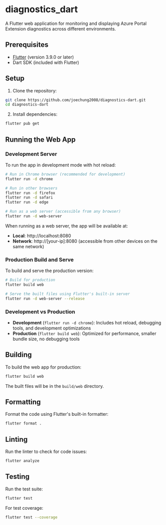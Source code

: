 # diagnostics_dart

A Flutter web application for monitoring and displaying Azure Portal Extension diagnostics across different environments.

## Prerequisites

- [Flutter](https://flutter.dev/docs/get-started/install) (version 3.9.0 or later)
- Dart SDK (included with Flutter)

## Setup

1. Clone the repository:

```bash
git clone https://github.com/joechung2008/diagnostics-dart.git
cd diagnostics-dart
```

2. Install dependencies:

```bash
flutter pub get
```

## Running the Web App

### Development Server

To run the app in development mode with hot reload:

```bash
# Run in Chrome browser (recommended for development)
flutter run -d chrome

# Run in other browsers
flutter run -d firefox
flutter run -d safari
flutter run -d edge

# Run as a web server (accessible from any browser)
flutter run -d web-server
```

When running as a web server, the app will be available at:

- **Local**: http://localhost:8080
- **Network**: http://[your-ip]:8080 (accessible from other devices on the same network)

### Production Build and Serve

To build and serve the production version:

```bash
# Build for production
flutter build web

# Serve the built files using Flutter's built-in server
flutter run -d web-server --release
```

### Development vs Production

- **Development** (`flutter run -d chrome`): Includes hot reload, debugging tools, and development optimizations
- **Production** (`flutter build web`): Optimized for performance, smaller bundle size, no debugging tools

## Building

To build the web app for production:

```bash
flutter build web
```

The built files will be in the `build/web` directory.

## Formatting

Format the code using Flutter's built-in formatter:

```bash
flutter format .
```

## Linting

Run the linter to check for code issues:

```bash
flutter analyze
```

## Testing

Run the test suite:

```bash
flutter test
```

For test coverage:

```bash
flutter test --coverage
```

